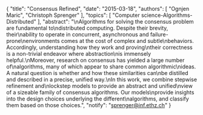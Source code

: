 {
    "title": "Consensus Refined",
    "date": "2015-03-18",
    "authors": [
        "Ognjen Maric",
        "Christoph Sprenger"
    ],
    "topics": [
        "Computer science-Algorithms-Distributed"
    ],
    "abstract": "\nAlgorithms for solving the consensus problem are fundamental to\ndistributed computing. Despite their brevity, their\nability to operate in concurrent, asynchronous and failure-prone\nenvironments comes at the cost of complex and subtle\nbehaviors. Accordingly, understanding how they work and proving\ntheir correctness is a non-trivial endeavor where abstraction\nis immensely helpful.\nMoreover, research on consensus has yielded a large number of\nalgorithms, many of which appear to share common algorithmic\nideas. A natural question is whether and how these similarities can\nbe distilled and described in a precise, unified way.\nIn this work, we combine stepwise refinement and\nlockstep models to provide an abstract and unified\nview of a sizeable family of consensus algorithms. Our models\nprovide insights into the design choices underlying the different\nalgorithms, and classify them based on those choices.",
    "notify": "sprenger@inf.ethz.ch"
}